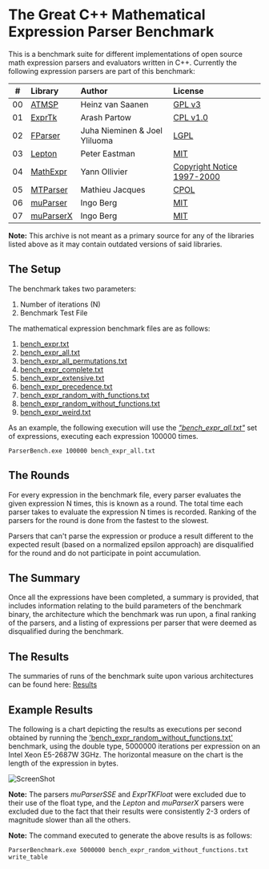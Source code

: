 # The Great C++ Mathematical Expression Parser Benchmark

This is a benchmark suite for different implementations of open source math expression parsers and evaluators written in C++. Currently the following expression parsers are part of this benchmark:

|#    |  Library       |  Author                       |  License   |
| --- | :------------- | :---------------------------- | :----------|
| 00  | [ATMSP](http://sourceforge.net/projects/atmsp/)     | Heinz van Saanen              | [GPL v3](http://www.opensource.org/licenses/gpl-3.0.html) |
| 01  | [ExprTk](http://www.partow.net/programming/exprtk/) | Arash Partow                  | [CPL v1.0](http://www.opensource.org/licenses/cpl1.0.php) |
| 02  | [FParser](http://warp.povusers.org/FunctionParser/) | Juha Nieminen & Joel Yliluoma | [LGPL](http://www.gnu.org/copyleft/lesser.html)           |
| 03  | [Lepton](https://simtk.org/home/lepton)             | Peter Eastman                 | [MIT](http://www.opensource.org/licenses/mit-license.php) |
| 04  | [MathExpr](http://www.yann-ollivier.org/mathlib/mathexpr)| Yann Ollivier            | [Copyright Notice 1997-2000](http://www.yann-ollivier.org/mathlib/mathexpr#C)|
| 05  | [MTParser](http://www.codeproject.com/Articles/7335/An-extensible-math-expression-parser-with-plug-ins)| Mathieu Jacques | [CPOL](http://www.codeproject.com/info/cpol10.aspx)       |
| 06  | [muParser](http://muparser.beltoforion.de/)        | Ingo Berg                      | [MIT](http://www.opensource.org/licenses/mit-license.php) |
| 07  | [muParserX](http://muparserx.beltoforion.de/)      | Ingo Berg                      | [MIT](http://www.opensource.org/licenses/mit-license.php) |


**Note:** This archive is not meant as a primary source for any of the libraries listed above as it may contain outdated versions of said libraries.


## The Setup

The benchmark takes two parameters:

1.  Number of iterations (N)
1.  Benchmark Test File

The mathematical expression benchmark files are as follows:

1.  [bench_expr.txt](https://github.com/ArashPartow/math-parser-benchmark-project/blob/master/bench_expr.txt)
1.  [bench_expr_all.txt](https://github.com/ArashPartow/math-parser-benchmark-project/blob/master/bench_expr_all.txt)
1.  [bench_expr_all_permutations.txt](https://github.com/ArashPartow/math-parser-benchmark-project/blob/master/bench_expr_all_permutations.txt)
1.  [bench_expr_complete.txt](https://github.com/ArashPartow/math-parser-benchmark-project/blob/master/bench_expr_complete.txt)
1.  [bench_expr_extensive.txt](https://github.com/ArashPartow/math-parser-benchmark-project/blob/master/bench_expr_extensive.txt)
1.  [bench_expr_precedence.txt](https://github.com/ArashPartow/math-parser-benchmark-project/blob/master/bench_expr_precedence.txt)
1.  [bench_expr_random_with_functions.txt](https://github.com/ArashPartow/math-parser-benchmark-project/blob/master/bench_expr_random_with_functions.txt)
1.  [bench_expr_random_without_functions.txt](https://github.com/ArashPartow/math-parser-benchmark-project/blob/master/bench_expr_random_without_functions.txt)
1.  [bench_expr_weird.txt](https://github.com/ArashPartow/math-parser-benchmark-project/blob/master/bench_expr_weird.txt)


As an example, the following execution will use the [*"bench_expr_all.txt"*](https://github.com/ArashPartow/math-parser-benchmark-project/blob/master/bench_expr_all.txt) set of expressions, executing each expression 100000 times.

    ParserBench.exe 100000 bench_expr_all.txt

## The Rounds
For every expression in the benchmark file, every parser evaluates the given expression N times, this is known as a round. The total time each parser takes to evaluate the expression N times is recorded. Ranking of the parsers for the round is done from the fastest to the slowest.

Parsers that can't parse the expression or produce a result different to the expected result (based on a normalized epsilon approach) are disqualified for the round and do not participate in point accumulation.

## The Summary
Once all the expressions have been completed, a summary is provided, that includes information relating to the build parameters of the benchmark binary, the architecture which the benchmark was run upon, a final ranking of the parsers, and a listing of expressions per parser that were deemed as disqualified during the benchmark.

## The Results
The summaries of runs of the benchmark suite upon various architectures can be found here: [Results](https://github.com/ArashPartow/math-parser-benchmark-project/tree/master/logs)

## Example Results
The following is a chart depicting the results as executions per second obtained by running the ['bench_expr_random_without_functions.txt'](https://github.com/ArashPartow/math-parser-benchmark-project/blob/master/bench_expr_random_without_functions.txt) benchmark, using the double type, 5000000 iterations per expression on an Intel Xeon E5-2687W 3GHz. The horizontal measure on the chart is the length of the expression in bytes.

![ScreenShot](http://www.partow.net/experimental/images/benchmark_result.png?raw=true "C++ Mathematical Expression Parser Benchmark Results")

**Note:** The parsers *muParserSSE* and *ExprTKFloat* were excluded due to their use of the float type, and the *Lepton* and *muParserX* parsers were excluded due to the fact that their results were consistently 2-3 orders of magnitude slower than all the others.

**Note:** The command executed to generate the above results is as follows:

    ParserBenchmark.exe 5000000 bench_expr_random_without_functions.txt write_table

